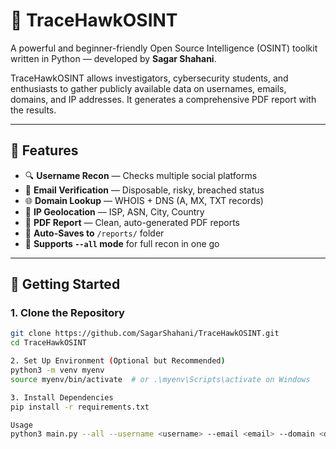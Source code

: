 # 🦅 TraceHawkOSINT

A powerful and beginner-friendly Open Source Intelligence (OSINT) toolkit written in Python — developed by **Sagar Shahani**.

TraceHawkOSINT allows investigators, cybersecurity students, and enthusiasts to gather publicly available data on usernames, emails, domains, and IP addresses. It generates a comprehensive PDF report with the results.

---

## 📌 Features

- 🔍 **Username Recon** — Checks multiple social platforms  
- 📧 **Email Verification** — Disposable, risky, breached status  
- 🌐 **Domain Lookup** — WHOIS + DNS (A, MX, TXT records)  
- 📡 **IP Geolocation** — ISP, ASN, City, Country  
- 🧾 **PDF Report** — Clean, auto-generated PDF reports  
- 📁 **Auto-Saves to** `/reports/` folder  
- 🚀 **Supports `--all` mode** for full recon in one go  

---

## 🚀 Getting Started

### 1. Clone the Repository

```bash
git clone https://github.com/SagarShahani/TraceHawkOSINT.git
cd TraceHawkOSINT

2. Set Up Environment (Optional but Recommended)
python3 -m venv myenv
source myenv/bin/activate  # or .\myenv\Scripts\activate on Windows

3. Install Dependencies
pip install -r requirements.txt

Usage
python3 main.py --all --username <username> --email <email> --domain <domain> --ip <ip> --report <report_name.pdf>

